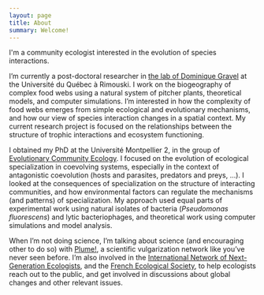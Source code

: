 ```yaml
---
layout: page
title: About
summary: Welcome!
---
```


I'm a community ecologist interested in the evolution of species interactions.

I’m currently a post-doctoral researcher in [the lab of Dominique Gravel](http://chaire-eec.uqar.qc.ca/dom-fr.php) at the Université du Québec à Rimouski. I work on the biogeography of complex food webs using a natural system of pitcher plants, theoretical models, and computer simulations. I’m interested in how the complexity of food webs emerges from simple ecological and evolutionary mechanisms, and how our view of species interaction changes in a spatial context. My current research project is focused on the relationships between the structure of trophic interactions and ecosystem functioning.

I obtained my PhD at the Université Montpellier 2, in the group of [Evolutionary Community Ecology](http://www.eec.univ-montp2.fr/). I focused on the evolution of ecological specialization in coevolving systems, especially in the context of antagonistic coevolution (hosts and parasites, predators and preys, …). I looked at the consequences of specialization on the structure of interacting communities, and how environmental factors can regulate the mechanisms (and patterns) of specialization. My approach used equal parts of experimental work using natural isolates of bacteria (*Pseudomonas fluorescens*) and lytic bacteriophages, and theoretical work using computer simulations and model analysis.

When I’m not doing science, I’m talking about science (and encouraging other to do so) with [Plume!](http://www.plume.info/), a scientific vulgarization network like you’ve never seen before. I’m also involved in the [International Network of Next-Generation Ecologists](http://www.innge.net/), and the [French Ecological Society](http://www.sfecologie.org/), to help ecologists reach out to the public, and get involved in discussions about global changes and other relevant issues.
